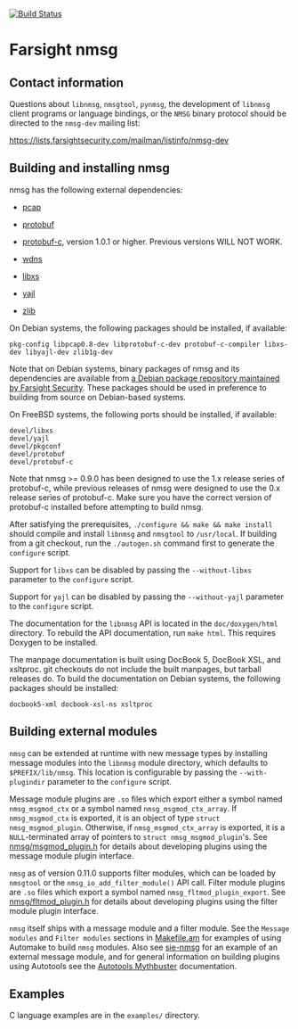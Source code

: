 [![Build Status](https://travis-ci.org/farsightsec/nmsg.png?branch=master)](https://travis-ci.org/farsightsec/nmsg)

Farsight nmsg
=============

Contact information
-------------------

Questions about `libnmsg`, `nmsgtool`, `pynmsg`, the development of `libnmsg`
client programs or language bindings, or the `NMSG` binary protocol should be
directed to the `nmsg-dev` mailing list:

https://lists.farsightsecurity.com/mailman/listinfo/nmsg-dev

Building and installing nmsg
----------------------------

nmsg has the following external dependencies:

* [pcap](http://www.tcpdump.org/)

* [protobuf](https://code.google.com/p/protobuf/)

* [protobuf-c](https://github.com/protobuf-c/protobuf-c), version 1.0.1 or
  higher. Previous versions WILL NOT WORK.

* [wdns](https://github.com/farsightsec/wdns)

* [libxs](http://www.crossroads.io/)

* [yajl](http://lloyd.github.io/yajl/)

* [zlib](http://www.zlib.net/)

On Debian systems, the following packages should be installed, if available:

    pkg-config libpcap0.8-dev libprotobuf-c-dev protobuf-c-compiler libxs-dev libyajl-dev zlib1g-dev

Note that on Debian systems, binary packages of nmsg and its dependencies are
available from
[a Debian package repository maintained by Farsight Security](https://www.farsightsecurity.com/solutions/security-information-exchange/sie-debian/).
These packages should be used in preference to building from source on
Debian-based systems.

On FreeBSD systems, the following ports should be installed, if available:

    devel/libxs
    devel/yajl
    devel/pkgconf
    devel/protobuf
    devel/protobuf-c

Note that nmsg >= 0.9.0 has been designed to use the 1.x release series of
protobuf-c, while previous releases of nmsg were designed to use the 0.x release
series of protobuf-c. Make sure you have the correct version of protobuf-c
installed before attempting to build nmsg.

After satisfying the prerequisites, `./configure && make && make install` should
compile and install `libnmsg` and `nmsgtool` to `/usr/local`. If building from a
git checkout, run the `./autogen.sh` command first to generate the `configure`
script.

Support for `libxs` can be disabled by passing the `--without-libxs` parameter
to the `configure` script.

Support for `yajl` can be disabled by passing the `--without-yajl` parameter
to the `configure` script.

The documentation for the `libnmsg` API is located in the `doc/doxygen/html`
directory. To rebuild the API documentation, run `make html`. This requires
Doxygen to be installed.

The manpage documentation is built using DocBook 5, DocBook XSL, and xsltproc.
git checkouts do not include the built manpages, but tarball releases do. To
build the documentation on Debian systems, the following packages should be
installed:

    docbook5-xml docbook-xsl-ns xsltproc

Building external modules
-------------------------

`nmsg` can be extended at runtime with new message types by installing message
modules into the `libnmsg` module directory, which defaults to
`$PREFIX/lib/nmsg`. This location is configurable by passing the
`--with-plugindir` parameter to the `configure` script.

Message module plugins are `.so` files which export either a symbol named
`nmsg_msgmod_ctx` or a symbol named `nmsg_msgmod_ctx_array`. If
`nmsg_msgmod_ctx` is exported, it is an object of type `struct
nmsg_msgmod_plugin`. Otherwise, if `nmsg_msgmod_ctx_array` is exported, it is a
`NULL`-terminated array of pointers to `struct nmsg_msgmod_plugin`'s. See
[nmsg/msgmod_plugin.h](nmsg/msgmod_plugin.h) for details about developing
plugins using the message module plugin interface.

`nmsg` as of version 0.11.0 supports filter modules, which can be loaded by
`nmsgtool` or the `nmsg_io_add_filter_module()` API call. Filter module plugins
are `.so` files which export a symbol named `nmsg_fltmod_plugin_export`. See
[nmsg/fltmod_plugin.h](nmsg/fltmod_plugin.h) for details about developing
plugins using the filter module plugin interface.

`nmsg` itself ships with a message module and a filter module. See the `Message
modules` and `Filter modules` sections in [Makefile.am](Makefile.am) for
examples of using Automake to build `nmsg` modules. Also see
[sie-nmsg](https://github.com/farsightsec/sie-nmsg) for an example of an
external message module, and for general information on building plugins using
Autotools see the [Autotools
Mythbuster](https://autotools.io/libtool/plugins.html) documentation.

Examples
--------

C language examples are in the `examples/` directory.
